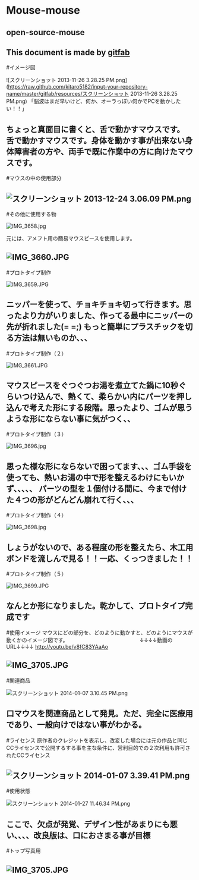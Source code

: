 # Mouse-mouse
## open-source-mouse
This document is made by [gitfab](http://gitfab.org)
---
#イメージ図

![スクリーンショット 2013-11-26 3.28.25 PM.png](https://raw.github.com/kitaro5182/input-your-repository-name/master/gitfab/resources/スクリーンショット 2013-11-26 3.28.25 PM.png)
「脳波はまだ早いけど、何か、オーラっぽい何かでPCを動かしたい！！」

ちょっと真面目に書くと、舌で動かすマウスです。
舌で動かすマウスです。身体を動かす事が出来ない身体障害者の方や、両手で既に作業中の方に向けたマウスです。
---
#マウスの中の使用部分

![スクリーンショット 2013-12-24 3.06.09 PM.png](https://raw.github.com/kitaro5182/Mouse-mouse/Mouse-in-the-mouth/gitfab/resources/スクリーンショット-2013-12-24-3.06.09-PM.png)
---
#その他に使用する物

![IMG_3658.jpg](https://raw.github.com/kitaro5182/Mouse-mouse/Mouse-in-the-mouth/gitfab/resources/IMG_3658.jpg)

元には、アメフト用の簡易マウスピースを使用します。

![IMG_3660.JPG](https://raw.github.com/kitaro5182/Mouse-mouse/Mouse-in-the-mouth/gitfab/resources/IMG_3660.JPG)
---
#プロトタイプ制作

![IMG_3659.JPG](https://raw.github.com/kitaro5182/Mouse-mouse/Mouse-in-the-mouth/gitfab/resources/IMG_3659.JPG)

ニッパーを使って、チョキチョキ切って行きます。思ったより力がいりました、作ってる最中にニッパーの先が折れました(= =;)
もっと簡単にプラスチックを切る方法は無いものか、、、
---
#プロトタイプ制作（２）


![IMG_3661.JPG](https://raw.github.com/kitaro5182/Mouse-mouse/Mouse-in-the-mouth/gitfab/resources/IMG_3661.JPG)

マウスピースをぐつぐつお湯を煮立てた鍋に10秒ぐらいつけ込んで、熱くて、柔らかい内にパーツを押し込んで考えた形にする段階。思ったより、ゴムが思うような形にならない事に気がつく、、
---
#プロトタイプ制作（３）


![IMG_3696.jpg](https://raw.github.com/kitaro5182/Mouse-mouse/Mouse-in-the-mouth/gitfab/resources/IMG_3696.jpg)

思った様な形にならないで困ってます、、、ゴム手袋を使っても、熱いお湯の中で形を整えるわけにもいかず、、、、、
パーツの型を１個付ける間に、今まで付けた４つの形がどんどん崩れて行く、、、
---
#プロトタイプ制作（４）

![IMG_3698.jpg](https://raw.github.com/kitaro5182/Mouse-mouse/Mouse-in-the-mouth/gitfab/resources/IMG_3698.jpg)

しょうがないので、ある程度の形を整えたら、木工用ボンドを流しんで見る！！一応、くっつきました！！
---
#プロトタイプ制作（５）

![IMG_3699.JPG](https://raw.github.com/kitaro5182/Mouse-mouse/Mouse-in-the-mouth/gitfab/resources/IMG_3699.JPG)

なんとか形になりました。乾かして、プロトタイプ完成です
---
#使用イメージ
マウスにどの部分を、どのように動かすと、どのようにマウスが動くかのイメージ図です。　　　　　　　　　　　　　　
↓↓↓↓動画のURL↓↓↓↓
 http://youtu.be/v8fC83YAaAo

![IMG_3705.JPG](https://raw.github.com/kitaro5182/Mouse-mouse/Mouse-in-the-mouth/gitfab/resources/IMG_3705.JPG)
---
#関連商品

![スクリーンショット 2014-01-07 3.10.45 PM.png](https://raw.github.com/kitaro5182/Mouse-mouse/Mouse-in-the-mouth/gitfab/resources/スクリーンショット-2014-01-07-3.10.45-PM.png)

口マウスを関連商品として発見。ただ、完全に医療用であり、一般向けではない事がわかる。
---
#ライセンス
原作者のクレジットを表示し、改変した場合には元の作品と同じCCライセンスで公開するする事を主な条件に、営利目的での２次利用も許可されたCCライセンス

![スクリーンショット 2014-01-07 3.39.41 PM.png](https://raw.github.com/kitaro5182/Mouse-mouse/Mouse-in-the-mouth/gitfab/resources/スクリーンショット-2014-01-07-3.39.41-PM.png)
---
#使用状態


![スクリーンショット 2014-01-27 11.46.34 PM.png](https://raw.github.com/kitaro5182/Mouse-mouse/Mouse-in-the-mouth/gitfab/resources/スクリーンショット-2014-01-27-11.46.34-PM.png)

ここで、欠点が発覚、デザイン性があまりにも悪い、、、、改良版は、口におさまる事が目標
---
#トップ写真用

![IMG_3705.JPG](https://raw.github.com/kitaro5182/Mouse-mouse/Mouse-in-the-mouth/gitfab/resources/IMG_3705.JPG)
---
